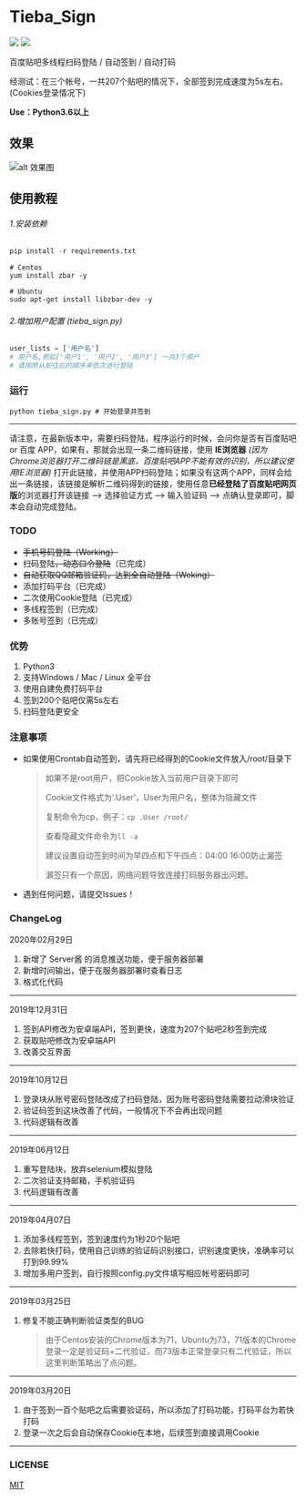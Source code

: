 # Tieba_Sign

[![](https://img.shields.io/github/license/Aruelius/tieba_sign.svg?color=ff69b4)](https://github.com/Aruelius/tieba_sign/blob/master/LICENSE)  [![](https://img.shields.io/badge/Python-3.7-ff69b4.svg)](hhttps://github.com/Aruelius/tieba_sign)  

百度贴吧多线程扫码登陆 / 自动签到 / 自动打码

经测试：在三个帐号，一共207个贴吧的情况下，全部签到完成速度为5s左右。(Cookies登录情况下)

**Use：Python3.6以上**

## 效果

![alt 效果图](./view.png)

## 使用教程

###### 1.安装依赖

```python
pip install -r requirements.txt
```
```shell
# Centos
yum install zbar -y

# Ubuntu
sudo apt-get install libzbar-dev -y
```
###### 2.增加用户配置 (tieba_sign.py)

```python
user_lists = ['用户名']
# 用户名,例如['用户1', '用户2', '用户3'] 一共3个用户
# 请按照从前往后的顺序来依次进行登陆
```

### 运行

```shell
python tieba_sign.py # 开始登录并签到
```

------

请注意，在最新版本中，需要扫码登陆，程序运行的时候，会问你是否有百度贴吧 or 百度 APP，如果有，那就会出现一条二维码链接，使用 **IE浏览器** *(因为Chrome浏览器打开二维码链是黑底，百度贴吧APP不能有效的识别，所以建议使用IE浏览器)* 打开此链接，并使用APP扫码登陆；如果没有这两个APP，同样会给出一条链接，该链接是解析二维码得到的链接，使用任意**已经登陆了百度贴吧网页版**的浏览器打开该链接 —> 选择验证方式 —> 输入验证码 —> 点确认登录即可，脚本会自动完成登陆。

### TODO

- ~~手机号码登陆（Working）~~
- 扫码登陆~~，动态口令登陆~~（已完成）
- ~~自动获取QQ邮箱验证码，达到全自动登陆（Woking）~~
- 添加打码平台（已完成）
- 二次使用Cookie登陆（已完成）
- 多线程签到（已完成）
- 多账号签到（已完成）

### 优势

1. Python3
2. 支持Windows / Mac / Linux 全平台
3. 使用自建免费打码平台
4. 签到200个贴吧仅需5s左右
5. 扫码登陆更安全

### 注意事项

- 如果使用Crontab自动签到，请先将已经得到的Cookie文件放入/root/目录下

  > 如果不是root用户，把Cookie放入当前用户目录下即可
  >
  > Cookie文件格式为‘.User’，User为用户名，整体为隐藏文件
  >
  > 复制命令为cp，例子：```cp .User /root/```
  >
  > 查看隐藏文件命令为```ll -a```
  >
  > 建议设置自动签到时间为早四点和下午四点：04:00 16:00防止漏签
  >
  > 漏签只有一个原因，网络问题导致连接打码服务器出问题。

- 遇到任何问题，请提交Issues！

### ChangeLog

2020年02月29日

1. 新增了 Server酱 的消息推送功能，便于服务器部署
2. 新增时间输出，便于在服务器部署时查看日志
3. 格式化代码

------

2019年12月31日

1. 签到API修改为安卓端API，签到更快，速度为207个贴吧2秒签到完成
2. 获取贴吧修改为安卓端API
3. 改善交互界面

------

2019年10月12日

1. 登录块从账号密码登陆改成了扫码登陆，因为账号密码登陆需要拉动滑块验证
2. 验证码签到这块改善了代码，一般情况下不会再出现问题
3. 代码逻辑有改善

------

2019年06月12日

1. 重写登陆块，放弃selenium模拟登陆
2. 二次验证支持邮箱，手机验证码
3. 代码逻辑有改善

------

2019年04月07日

1. 添加多线程签到，签到速度约为1秒20个贴吧
2. 去除若快打码，使用自己训练的验证码识别接口，识别速度更快，准确率可以打到99.99%
3. 增加多用户签到，自行按照config.py文件填写相应帐号密码即可

------

2019年03月25日

1. 修复不能正确判断验证类型的BUG

   > 由于Centos安装的Chrome版本为71，Ubuntu为73，71版本的Chrome登录一定是验证码+二代验证，而73版本正常登录只有二代验证，所以这里判断策略出了点问题。

------

2019年03月20日

1. 由于签到一百个贴吧之后需要验证码，所以添加了打码功能，打码平台为若快打码
2. 登录一次之后会自动保存Cookie在本地，后续签到直接调用Cookie

------

### LICENSE

[MIT](https://github.com/Aruelius/tieba_sign/blob/master/LICENSE)
